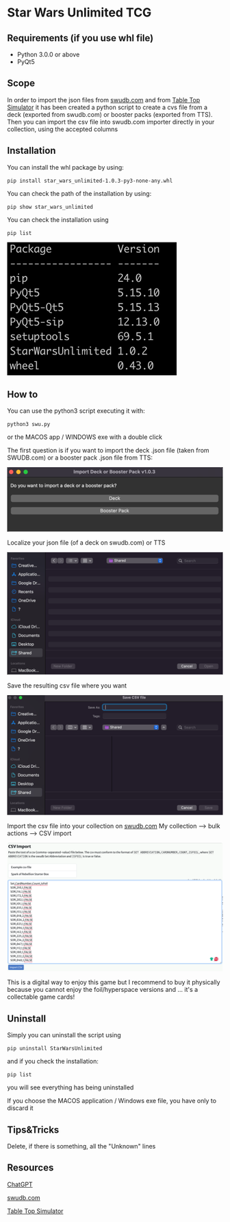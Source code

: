 # Star Wars Unlimited TCG 
## Requirements (if you use whl file)
- Python 3.0.0 or above
- PyQt5

## Scope
In order to import the json files from [swudb.com](https://swudb.com/) and from [Table Top Simulator](https://store.steampowered.com/app/286160/Tabletop_Simulator/) it has been created a python script to create a cvs file from a deck (exported from swudb.com) or booster packs (exported from TTS).  Then you can import the csv file into swudb.com importer directly in your collection, using the accepted columns

## Installation
You can install the whl package by using:
```
pip install star_wars_unlimited-1.0.3-py3-none-any.whl
```

You can check the path of the installation by using:
```
pip show star_wars_unlimited
```
You can check the installation using 
```
pip list
```

![](images/list.png)

## How to
You can use the python3 script executing it with:
```
python3 swu.py
```
 or the MACOS app / WINDOWS exe with a double click

The first question is if you  want to import the deck .json file (taken from SWUDB.com) or a booster pack .json file from TTS:

![](images/question.png) 

Localize your json file (of a deck on swudb.com) or TTS

![](images/json.png)

Save the resulting csv file where you want

![](images/csv.png)

Import the csv file into your collection on [swudb.com](https://swudb.com/)
My collection --> bulk actions --> CSV import

![](images/swudb.png)

This is a digital way to enjoy this game but I recommend to buy it physically because you cannot enjoy the foil/hyperspace versions and ... it's a collectable game cards!

## Uninstall

Simply you can uninstall the script using
```
pip uninstall StarWarsUnlimited
```
and if you check the installation:
```
pip list
```
you will see everything has being uninstalled

If you choose the MACOS application / Windows exe file, you have only to discard it

## Tips&Tricks

Delete, if there is something, all the "Unknown" lines

## Resources
[ChatGPT](https://chatgpt.com/)

[swudb.com](https://swudb.com/)

[Table Top Simulator](https://store.steampowered.com/app/286160/Tabletop_Simulator/)

